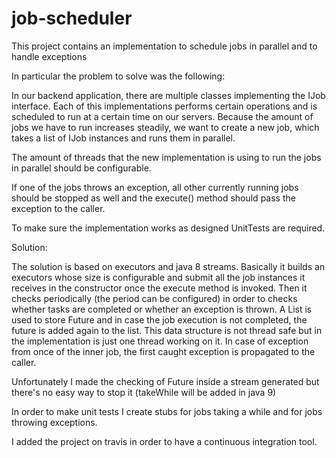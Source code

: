 # job-scheduler
This project contains an implementation to schedule jobs in parallel and to handle exceptions

In particular the problem to solve was the following:


In our backend application, there are multiple classes implementing the IJob interface. 
Each of this implementations performs certain operations and is scheduled to run at a 
certain time on our servers. Because the amount of jobs we have to run increases 
steadily, we want to create a new job, which takes a list of IJob instances and runs 
them in parallel. 

The amount of threads that the new implementation is using to run the jobs in parallel 
should be configurable. 

If one of the jobs throws an exception, all other currently running jobs should be stopped 
as well and the execute() method should pass the exception to the caller. 

To make sure the implementation works as designed UnitTests are required.

Solution:

The solution is based on executors and java 8 streams.
Basically it builds an executors whose size is configurable and submit all
the job instances it receives in the constructor once the execute method is invoked.
Then it checks periodically (the period can be configured) in order to checks whether
tasks are completed or whether an exception is thrown.
A List is used to store Future and in case the job execution is not completed, the future
is added again to the list.
This data structure is not thread safe but in the implementation is just one thread working on it.
In case of exception from once of the inner job, the first caught exception is propagated to the caller.

Unfortunately I made the checking of Future inside a stream generated but there's
no easy way to stop it (takeWhile will be added in java 9)

In order to make unit tests I create stubs for jobs taking a while and for jobs throwing
exceptions.

I added the project on travis in order to have a continuous integration tool.
